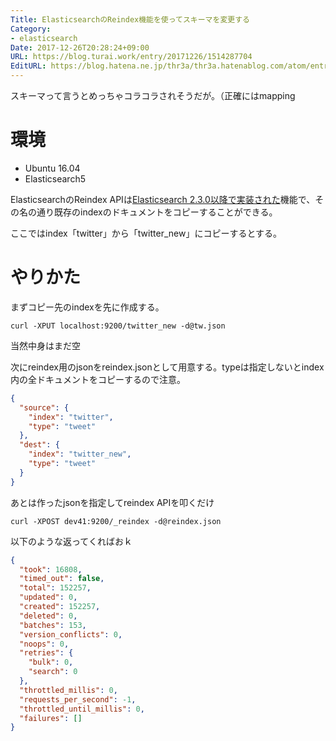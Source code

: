 ```yaml
---
Title: ElasticsearchのReindex機能を使ってスキーマを変更する
Category:
- elasticsearch
Date: 2017-12-26T20:28:24+09:00
URL: https://blog.turai.work/entry/20171226/1514287704
EditURL: https://blog.hatena.ne.jp/thr3a/thr3a.hatenablog.com/atom/entry/8599973812330352152
---
```


スキーマって言うとめっちゃコラコラされそうだが。（正確にはmapping

# 環境

- Ubuntu 16.04
- Elasticsearch5


ElasticsearchのReindex APIは[Elasticsearch 2.3.0以降で実装された](https://www.elastic.co/jp/blog/reindex-is-coming)機能で、その名の通り既存のindexのドキュメントをコピーすることができる。

ここではindex「twitter」から「twitter_new」にコピーするとする。

# やりかた

まずコピー先のindexを先に作成する。

```
curl -XPUT localhost:9200/twitter_new -d@tw.json
```

当然中身はまだ空

次にreindex用のjsonをreindex.jsonとして用意する。typeは指定しないとindex内の全ドキュメントをコピーするので注意。

```json
{
  "source": {
    "index": "twitter",
    "type": "tweet"
  },
  "dest": {
    "index": "twitter_new",
    "type": "tweet"
  }
}
```

あとは作ったjsonを指定してreindex APIを叩くだけ

```
curl -XPOST dev41:9200/_reindex -d@reindex.json
```

以下のような返ってくればおｋ

```json
{
  "took": 16808,
  "timed_out": false,
  "total": 152257,
  "updated": 0,
  "created": 152257,
  "deleted": 0,
  "batches": 153,
  "version_conflicts": 0,
  "noops": 0,
  "retries": {
    "bulk": 0,
    "search": 0
  },
  "throttled_millis": 0,
  "requests_per_second": -1,
  "throttled_until_millis": 0,
  "failures": []
}
```

